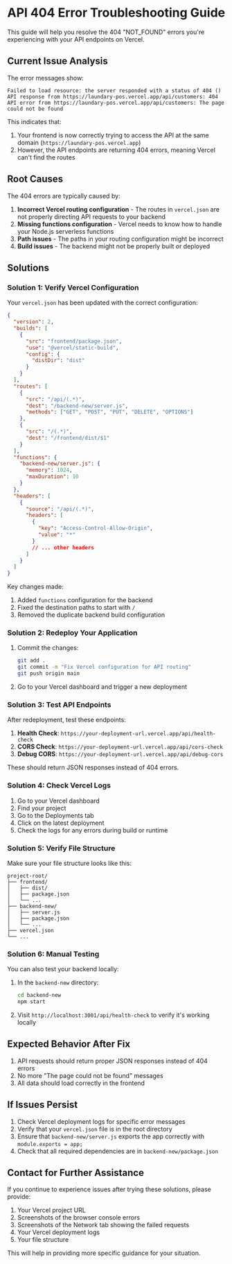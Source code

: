 # API 404 Error Troubleshooting Guide

This guide will help you resolve the 404 "NOT_FOUND" errors you're experiencing with your API endpoints on Vercel.

## Current Issue Analysis

The error messages show:
```
Failed to load resource: the server responded with a status of 404 ()
API response from https://laundary-pos.vercel.app/api/customers: 404 
API error from https://laundary-pos.vercel.app/api/customers: The page could not be found
```

This indicates that:
1. Your frontend is now correctly trying to access the API at the same domain (`https://laundary-pos.vercel.app`)
2. However, the API endpoints are returning 404 errors, meaning Vercel can't find the routes

## Root Causes

The 404 errors are typically caused by:

1. **Incorrect Vercel routing configuration** - The routes in `vercel.json` are not properly directing API requests to your backend
2. **Missing functions configuration** - Vercel needs to know how to handle your Node.js serverless functions
3. **Path issues** - The paths in your routing configuration might be incorrect
4. **Build issues** - The backend might not be properly built or deployed

## Solutions

### Solution 1: Verify Vercel Configuration

Your `vercel.json` has been updated with the correct configuration:

```json
{
  "version": 2,
  "builds": [
    {
      "src": "frontend/package.json",
      "use": "@vercel/static-build",
      "config": {
        "distDir": "dist"
      }
    }
  ],
  "routes": [
    {
      "src": "/api/(.*)",
      "dest": "/backend-new/server.js",
      "methods": ["GET", "POST", "PUT", "DELETE", "OPTIONS"]
    },
    {
      "src": "/(.*)",
      "dest": "/frontend/dist/$1"
    }
  ],
  "functions": {
    "backend-new/server.js": {
      "memory": 1024,
      "maxDuration": 10
    }
  },
  "headers": [
    {
      "source": "/api/(.*)",
      "headers": [
        {
          "key": "Access-Control-Allow-Origin",
          "value": "*"
        }
        // ... other headers
      ]
    }
  ]
}
```

Key changes made:
1. Added `functions` configuration for the backend
2. Fixed the destination paths to start with `/`
3. Removed the duplicate backend build configuration

### Solution 2: Redeploy Your Application

1. Commit the changes:
   ```bash
   git add .
   git commit -m "Fix Vercel configuration for API routing"
   git push origin main
   ```

2. Go to your Vercel dashboard and trigger a new deployment

### Solution 3: Test API Endpoints

After redeployment, test these endpoints:

1. **Health Check**: `https://your-deployment-url.vercel.app/api/health-check`
2. **CORS Check**: `https://your-deployment-url.vercel.app/api/cors-check`
3. **Debug CORS**: `https://your-deployment-url.vercel.app/api/debug-cors`

These should return JSON responses instead of 404 errors.

### Solution 4: Check Vercel Logs

1. Go to your Vercel dashboard
2. Find your project
3. Go to the Deployments tab
4. Click on the latest deployment
5. Check the logs for any errors during build or runtime

### Solution 5: Verify File Structure

Make sure your file structure looks like this:
```
project-root/
├── frontend/
│   ├── dist/
│   ├── package.json
│   └── ...
├── backend-new/
│   ├── server.js
│   ├── package.json
│   └── ...
├── vercel.json
└── ...
```

### Solution 6: Manual Testing

You can also test your backend locally:

1. In the `backend-new` directory:
   ```bash
   cd backend-new
   npm start
   ```

2. Visit `http://localhost:3001/api/health-check` to verify it's working locally

## Expected Behavior After Fix

1. API requests should return proper JSON responses instead of 404 errors
2. No more "The page could not be found" messages
3. All data should load correctly in the frontend

## If Issues Persist

1. Check Vercel deployment logs for specific error messages
2. Verify that your `vercel.json` file is in the root directory
3. Ensure that `backend-new/server.js` exports the app correctly with `module.exports = app;`
4. Check that all required dependencies are in `backend-new/package.json`

## Contact for Further Assistance

If you continue to experience issues after trying these solutions, please provide:
1. Your Vercel project URL
2. Screenshots of the browser console errors
3. Screenshots of the Network tab showing the failed requests
4. Your Vercel deployment logs
5. Your file structure

This will help in providing more specific guidance for your situation.
